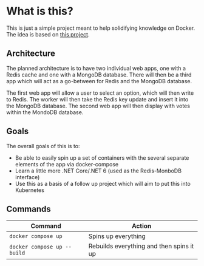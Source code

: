 # What is this?

This is just a simple project meant to help solidifying knowledge on Docker. The idea is based on [this project](https://github.com/dockersamples/example-voting-app).

## Architecture

The planned architecture is to have two individual web apps, one with a Redis cache and one with a MongoDB database. There will then be a third app which will act as a go-between for Redis and the MongoDB database.

The first web app will allow a user to select an option, which will then write to Redis. The worker will then take the Redis key update and insert it into the MongoDB database. The second web app will then display with votes within the MondoDB database.

## Goals

The overall goals of this is to:

-   Be able to easily spin up a set of containers with the several separate elements of the app via docker-compose
-   Learn a little more .NET Core/.NET 6 (used as the Redis-MonboDB interface)
-   Use this as a basis of a follow up project which will aim to put this into Kubernetes

## Commands

| Command | Action |
|---|---|
| ```docker compose up``` | Spins up everything |
| ```docker compose up --build``` | Rebuilds everything and then spins it up |
